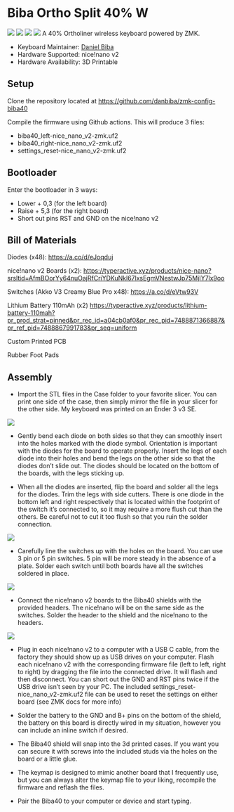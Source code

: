 # Biba Ortho Split 40% W

![](https://i.imgur.com/8fneHBw.jpeg)
![](https://i.imgur.com/3vjKH9r.jpeg)
![](https://i.imgur.com/ASZ71yc.jpg)
![](https://i.imgur.com/0HZa6m4.png)
A 40% Ortholiner wireless keyboard powered by ZMK.

* Keyboard Maintainer: [Daniel Biba](https://github.com/danbiba)
* Hardware Supported: nice!nano v2
* Hardware Availability: 3D Printable

## Setup
Clone the repository located at https://github.com/danbiba/zmk-config-biba40

Compile the firmware using Github actions. This will produce 3 files:

* biba40_left-nice_nano_v2-zmk.uf2
* biba40_right-nice_nano_v2-zmk.uf2
* settings_reset-nice_nano_v2-zmk.uf2

## Bootloader

Enter the bootloader in 3 ways:

* Lower + 0,3 (for the left board)
* Raise + 5,3 (for the right board)
* Short out pins RST and GND on the nice!nano v2

## Bill of Materials
Diodes (x48): https://a.co/d/eJoqduj
    
nice!nano v2 Boards (x2): https://typeractive.xyz/products/nice-nano?srsltid=AfmBOorYy64nuOajRfCriYDKuNkl67lxsEgmVNestwJp75MjIY7lx9oo
    
Switches (Akko V3 Creamy Blue Pro x48):
https://a.co/d/eVtw93V

Lithium Battery 110mAh (x2)
https://typeractive.xyz/products/lithium-battery-110mah?pr_prod_strat=pinned&pr_rec_id=a04cb0af0&pr_rec_pid=7488871366887&pr_ref_pid=7488867991783&pr_seq=uniform


Custom Printed PCB

Rubber Foot Pads
    

## Assembly

* Import the STL files in the Case folder to your favorite slicer. You can print one side of the case, then simply mirror the file in your slicer for the other side. My keyboard was printed on an Ender 3 v3 SE.

![](https://i.imgur.com/OrULCEy.jpeg)

* Gently bend each diode on both sides so that they can smoothly insert into the holes marked with the diode symbol. Orientation is important with the diodes for the board to operate properly. Insert the legs of each diode into their holes and bend the legs on the other side so that the diodes don’t slide out. The diodes should be located on the bottom of the boards, with the legs sticking up.

* When all the diodes are inserted, flip the board and solder all the legs for the diodes. Trim the legs with side cutters. There is one diode in the bottom left and right respectively that is located within the footprint of the switch it’s connected to, so it may require a more flush cut than the others. Be careful not to cut it too flush so that you ruin the solder connection.

![](https://i.imgur.com/6GKHq0F.jpeg)

* Carefully line the switches up with the holes on the board. You can use 3 pin or 5 pin switches. 5 pin will be more steady in the absence of a plate. Solder each switch until both boards have all the switches soldered in place.

![](https://i.imgur.com/w7pzS30.jpeg)

* Connect the nice!nano v2 boards to the Biba40 shields with the provided headers. The nice!nano will be on the same side as the switches. Solder the header to the shield and the nice!nano to the headers.

![](https://i.imgur.com/n9ZjpyI.jpeg)

* Plug in each nice!nano v2 to a computer with a USB C cable, from the factory they should show up as USB drives on your computer. Flash each nice!nano v2 with the corresponding firmware file (left to left, right to right) by dragging the file into the connected drive. It will flash and then disconnect.  You can short out the GND and RST pins twice if the USB drive isn’t seen by your PC. The included settings_reset-nice_nano_v2-zmk.uf2 file can be used to reset the settings on either board (see ZMK docs for more info)

* Solder the battery to the GND and B+ pins on the bottom of the shield, the battery on this board is directly wired in my situation, however you can include an inline switch if desired.

* The Biba40 shield will snap into the 3d printed cases. If you want you can secure it with screws into the included studs via the holes on the board or a little glue.


* The keymap is designed to mimic another board that I frequently use, but you can always alter the keymap file to your liking, recompile the firmware and reflash the files.
* Pair the Biba40 to your computer or device and start typing.



